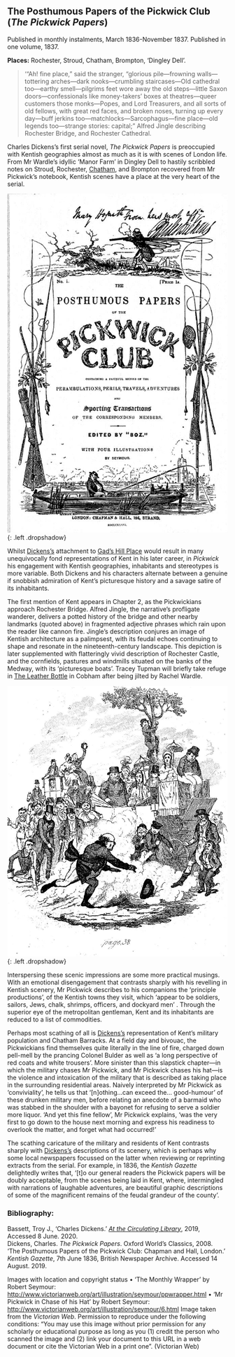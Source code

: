 <param ve-config style="article">

## The Posthumous Papers of the Pickwick Club (_The Pickwick Papers_)  

Published in monthly instalments, March 1836-November 1837. Published in one volume, 1837.

**Places:** Rochester, Stroud, Chatham, Brompton, ‘Dingley Dell’.

>‘“Ah! fine place,” said the stranger, “glorious pile—frowning walls—tottering arches—dark nooks—crumbling staircases—Old cathedral too—earthy smell—pilgrims feet wore away the old steps—little Saxon doors—confessionals like money-takers’ boxes at theatres—queer customers those monks—Popes, and Lord Treasurers, and all sorts of old fellows, with great red faces, and broken noses, turning up every day—buff jerkins too—matchlocks—Sarcophagus—fine place—old legends too—strange stories: capital;” 
Alfred Jingle describing Rochester Bridge, and Rochester Cathedral. 

Charles Dickens’s first serial novel, _The Pickwick Papers_ is preoccupied with Kentish geographies almost as much as it is with scenes of London life. From Mr Wardle’s idyllic ‘Manor Farm’ in Dingley Dell to hastily scribbled notes on Stroud, Rochester, [Chatham](dickens-chatham), and Brompton recovered from Mr Pickwick’s notebook, Kentish scenes have a place at the very heart of the serial.

![‘The Monthly Wrapper’ by Robert Seymour](images/ppwrapper.jpg){: .left .dropshadow}  

Whilst [Dickens’s](dickens-biography) attachment to [Gad’s Hill Place](dickens-gads-hill) would result in many unequivocally fond representations of Kent in his later career, in _Pickwick_ his engagement with Kentish geographies, inhabitants and stereotypes is more variable. Both Dickens and his characters alternate between a genuine if snobbish admiration of Kent’s picturesque history and a savage satire of its inhabitants.

The first mention of Kent appears in Chapter 2, as the Pickwickians approach Rochester Bridge. Alfred Jingle, the narrative’s profligate wanderer, delivers a potted history of the bridge and other nearby landmarks (quoted above) in fragmented adjective phrases which rain upon the reader like cannon fire. Jingle’s description conjures an image of Kentish architecture as a palimpsest, with its feudal echoes continuing to shape and resonate in the nineteenth-century landscape. This depiction is later supplemented with flatteringly vivid description of Rochester Castle, and the cornfields, pastures and windmills situated on the banks of the Medway, with its ‘picturesque boats’.  Tracey Tupman will briefly take refuge in [The Leather Bottle](pickwick-papers-leather-bottle) in Cobham after being jilted by Rachel Wardle.

![Pickwick Papers/ Scanned image and text by Philip V. Allingham](images/pickwick-papers-victorian-web.jpg){: .left .dropshadow}  

Interspersing these scenic impressions are some more practical musings. With an emotional disengagement that contrasts sharply with his revelling in Kentish scenery, Mr Pickwick describes to his companions the ‘principle productions’, of the Kentish towns they visit, which ‘appear to be soldiers, sailors, Jews, chalk, shrimps, officers, and dockyard men’ . Through the superior eye of the metropolitan gentleman, Kent and its inhabitants are reduced to a list of commodities.

Perhaps most scathing of all is [Dickens’s](dickens-biography) representation of Kent’s military population and Chatham Barracks. At a field day and bivouac, the Pickwickians find themselves quite literally in the line of fire, charged down pell-mell by the prancing Colonel Bulder as well as ‘a long perspective of red coats and white trousers’.  More sinister than this slapstick chapter—in which the military chases Mr Pickwick, and Mr Pickwick chases his hat—is the violence and intoxication of the military that is described as taking place in the surrounding residential areas. Naively interpreted by Mr Pickwick as ‘conviviality’, he tells us that ‘[n]othing…can exceed the… good-humour’ of these drunken military men, before relating an anecdote of a barmaid who was stabbed in the shoulder with a bayonet for refusing to serve a soldier more liquor. ‘And yet this fine fellow’, Mr Pickwick explains, ‘was the very first to go down to the house next morning and express his readiness to overlook the matter, and forget what had occurred!’  

The scathing caricature of the military and residents of Kent contrasts sharply with [Dickens’s](dickens-biography) descriptions of its scenery, which is perhaps why some local newspapers focussed on the latter when reviewing or reprinting extracts from the serial. For example, in 1836, the _Kentish Gazette_ delightedly writes that, ‘[t]o our general readers the Pickwick papers will be doubly acceptable, from the scenes being laid in Kent, where, intermingled with narrations of laughable adventures, are beautiful graphic descriptions of some of the magnificent remains of the feudal grandeur of the county’.

### Bibliography: 
Bassett, Troy J., ‘Charles Dickens.’ [_At the Circulating Library_](http://www.victorianresearch.org/atcl/index.php), 2019, Accessed 8 June. 2020.  
Dickens, Charles. _The Pickwick Papers_. Oxford World’s Classics, 2008.  
‘The Posthumous Papers of the Pickwick Club: Chapman and Hall, London.’ _Kentish Gazette_, 7th June 1836, British Newspaper Archive. Accessed 14 August. 2019.

Images with location and copyright status
•	‘The Monthly Wrapper’ by Robert Seymour: http://www.victorianweb.org/art/illustration/seymour/ppwrapper.html
•	‘Mr Pickwick in Chase of his Hat’ by Robert Seymour: http://www.victorianweb.org/art/illustration/seymour/6.html
Image taken from the _Victorian Web_. Permission to reproduce under the following conditions:
“You may use this image without prior permission for any scholarly or educational purpose as long as you (1) credit the person who scanned the image and (2) link your document to this URL in a web document or cite the Victorian Web in a print one”. (Victorian Web)

